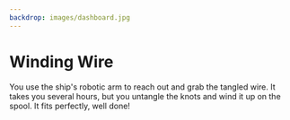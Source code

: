 ```yaml
---
backdrop: images/dashboard.jpg
---
```


# Winding Wire

You use the ship's robotic arm to reach out and grab the tangled wire. It takes you several hours, but you untangle the knots and wind it up on the spool. It fits perfectly, well done!

<Item id="4"/>

<Page url="/rocket/en/1" instructions="" action="Return to the start for a new mission!" condition="none" />